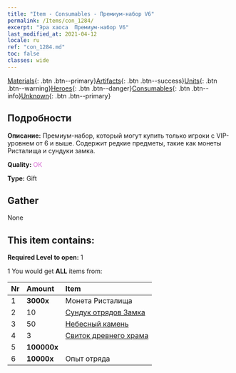 ```yaml
---
title: "Item - Consumables - Премиум-набор V6"
permalink: /Items/con_1284/
excerpt: "Эра хаоса  Премиум-набор V6"
last_modified_at: 2021-04-12
locale: ru
ref: "con_1284.md"
toc: false
classes: wide
---
```

 [Materials](/ru/Items/){: .btn .btn--primary}[Artifacts](/ru/Items/Artifacts/){: .btn .btn--success}[Units](/ru/Items/Units/){: .btn .btn--warning}[Heroes](/ru/Items/Heroes/){: .btn .btn--danger}[Consumables](/ru/Items/Consumables/){: .btn .btn--info}[Unknown](/ru/Items/Unknown/){: .btn .btn--primary}

## Подробности
 **Описание:** Премиум-набор, который могут купить только игроки с VIP-уровнем от 6 и выше. Содержит редкие предметы, такие как монеты Ристалища и сундуки замка.

 **Quality:** <span style="color: #DA70D6">OK</span>

 **Type:** Gift

## Gather

  None

## This item contains:

 **Required Level to open:** 1

 1 You would get **ALL** items  from:

  | Nr | Amount |     Item    |
  |:---|:-------|:------------|
  | 1 |  **3000x** | Монета Ристалища |  | 
  | 2 | 10 | [Сундук отрядов Замка](/ru/Items/con_1269/) | 
  | 3 | 50 | [Небесный камень](/ru/Items/art_188/) | 
  | 4 | 3 | [Свиток древнего храма](/ru/Items/con_697/) | 
  | 5 |  **100000x** | <i class="fas fa-coins"/> |  | 
  | 6 |  **10000x** | Опыт отряда |  | 
